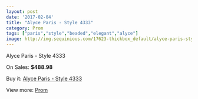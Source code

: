 ```yaml
---
layout: post
date: '2017-02-04'
title: "Alyce Paris - Style 4333"
category: Prom
tags: ["paris","style","beaded","elegant","alyce"]
image: http://img.sequinious.com/17623-thickbox_default/alyce-paris-style-4333.jpg
---
```

Alyce Paris - Style 4333

On Sales: **$488.98**
<a href="https://www.sequinious.com/prom/8297-alyce-paris-style-4333.html"><amp-img layout="responsive" width="600" height="600" src="//img.sequinious.com/17623-thickbox_default/alyce-paris-style-4333.jpg" alt="Alyce Paris - Style 4333 0" /></a>
<a href="https://www.sequinious.com/prom/8297-alyce-paris-style-4333.html"><amp-img layout="responsive" width="600" height="600" src="//img.sequinious.com/17625-thickbox_default/alyce-paris-style-4333.jpg" alt="Alyce Paris - Style 4333 1" /></a>
<a href="https://www.sequinious.com/prom/8297-alyce-paris-style-4333.html"><amp-img layout="responsive" width="600" height="600" src="//img.sequinious.com/17624-thickbox_default/alyce-paris-style-4333.jpg" alt="Alyce Paris - Style 4333 2" /></a>

Buy it: [Alyce Paris - Style 4333](https://www.sequinious.com/prom/8297-alyce-paris-style-4333.html "Alyce Paris - Style 4333")

View more: [Prom](https://www.sequinious.com/7-prom "Prom")